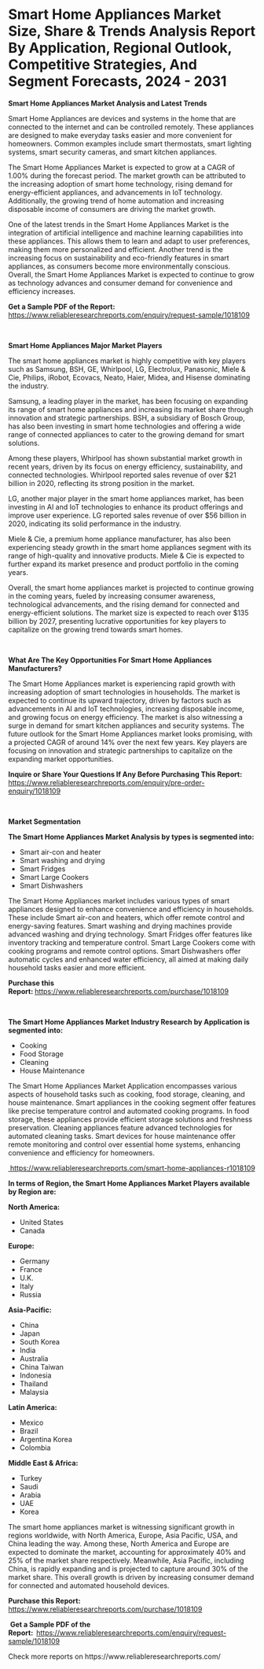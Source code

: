 <p><h1>Smart Home Appliances Market Size, Share & Trends Analysis Report By Application, Regional Outlook, Competitive Strategies, And Segment Forecasts, 2024 - 2031</h1></p><p><strong>Smart Home Appliances Market Analysis and Latest Trends</strong></p>
<p><p>Smart Home Appliances are devices and systems in the home that are connected to the internet and can be controlled remotely. These appliances are designed to make everyday tasks easier and more convenient for homeowners. Common examples include smart thermostats, smart lighting systems, smart security cameras, and smart kitchen appliances.</p><p>The Smart Home Appliances Market is expected to grow at a CAGR of 1.00% during the forecast period. The market growth can be attributed to the increasing adoption of smart home technology, rising demand for energy-efficient appliances, and advancements in IoT technology. Additionally, the growing trend of home automation and increasing disposable income of consumers are driving the market growth.</p><p>One of the latest trends in the Smart Home Appliances Market is the integration of artificial intelligence and machine learning capabilities into these appliances. This allows them to learn and adapt to user preferences, making them more personalized and efficient. Another trend is the increasing focus on sustainability and eco-friendly features in smart appliances, as consumers become more environmentally conscious. Overall, the Smart Home Appliances Market is expected to continue to grow as technology advances and consumer demand for convenience and efficiency increases.</p></p>
<p><strong>Get a Sample PDF of the Report:&nbsp;</strong> <a href="https://www.reliableresearchreports.com/enquiry/request-sample/1018109">https://www.reliableresearchreports.com/enquiry/request-sample/1018109</a></p>
<p>&nbsp;</p>
<p><strong>Smart Home Appliances Major Market Players</strong></p>
<p><p>The smart home appliances market is highly competitive with key players such as Samsung, BSH, GE, Whirlpool, LG, Electrolux, Panasonic, Miele & Cie, Philips, iRobot, Ecovacs, Neato, Haier, Midea, and Hisense dominating the industry. </p><p>Samsung, a leading player in the market, has been focusing on expanding its range of smart home appliances and increasing its market share through innovation and strategic partnerships. BSH, a subsidiary of Bosch Group, has also been investing in smart home technologies and offering a wide range of connected appliances to cater to the growing demand for smart solutions.</p><p>Among these players, Whirlpool has shown substantial market growth in recent years, driven by its focus on energy efficiency, sustainability, and connected technologies. Whirlpool reported sales revenue of over $21 billion in 2020, reflecting its strong position in the market.</p><p>LG, another major player in the smart home appliances market, has been investing in AI and IoT technologies to enhance its product offerings and improve user experience. LG reported sales revenue of over $56 billion in 2020, indicating its solid performance in the industry.</p><p>Miele & Cie, a premium home appliance manufacturer, has also been experiencing steady growth in the smart home appliances segment with its range of high-quality and innovative products. Miele & Cie is expected to further expand its market presence and product portfolio in the coming years.</p><p>Overall, the smart home appliances market is projected to continue growing in the coming years, fueled by increasing consumer awareness, technological advancements, and the rising demand for connected and energy-efficient solutions. The market size is expected to reach over $135 billion by 2027, presenting lucrative opportunities for key players to capitalize on the growing trend towards smart homes.</p></p>
<p>&nbsp;</p>
<p><strong>What Are The Key Opportunities For Smart Home Appliances Manufacturers?</strong></p>
<p><p>The Smart Home Appliances market is experiencing rapid growth with increasing adoption of smart technologies in households. The market is expected to continue its upward trajectory, driven by factors such as advancements in AI and IoT technologies, increasing disposable income, and growing focus on energy efficiency. The market is also witnessing a surge in demand for smart kitchen appliances and security systems. The future outlook for the Smart Home Appliances market looks promising, with a projected CAGR of around 14% over the next few years. Key players are focusing on innovation and strategic partnerships to capitalize on the expanding market opportunities.</p></p>
<p><strong>Inquire or Share Your Questions If Any Before Purchasing This Report:</strong> <a href="https://www.reliableresearchreports.com/enquiry/pre-order-enquiry/1018109">https://www.reliableresearchreports.com/enquiry/pre-order-enquiry/1018109</a></p>
<p>&nbsp;</p>
<p><strong>Market Segmentation</strong></p>
<p><strong>The Smart Home Appliances Market Analysis by types is segmented into:</strong></p>
<p><ul><li>Smart air-con and heater</li><li>Smart washing and drying</li><li>Smart Fridges</li><li>Smart Large Cookers</li><li>Smart Dishwashers</li></ul></p>
<p><p>The Smart Home Appliances market includes various types of smart appliances designed to enhance convenience and efficiency in households. These include Smart air-con and heaters, which offer remote control and energy-saving features. Smart washing and drying machines provide advanced washing and drying technology. Smart Fridges offer features like inventory tracking and temperature control. Smart Large Cookers come with cooking programs and remote control options. Smart Dishwashers offer automatic cycles and enhanced water efficiency, all aimed at making daily household tasks easier and more efficient.</p></p>
<p><strong>Purchase this Report:&nbsp;</strong><a href="https://www.reliableresearchreports.com/purchase/1018109">https://www.reliableresearchreports.com/purchase/1018109</a></p>
<p>&nbsp;</p>
<p><strong>The Smart Home Appliances Market Industry Research by Application is segmented into:</strong></p>
<p><ul><li>Cooking</li><li>Food Storage</li><li>Cleaning</li><li>House Maintenance</li></ul></p>
<p><p>The Smart Home Appliances Market Application encompasses various aspects of household tasks such as cooking, food storage, cleaning, and house maintenance. Smart appliances in the cooking segment offer features like precise temperature control and automated cooking programs. In food storage, these appliances provide efficient storage solutions and freshness preservation. Cleaning appliances feature advanced technologies for automated cleaning tasks. Smart devices for house maintenance offer remote monitoring and control over essential home systems, enhancing convenience and efficiency for homeowners.</p></p>
<p><a href="https://www.reliableresearchreports.com/smart-home-appliances-r1018109">&nbsp;https://www.reliableresearchreports.com/smart-home-appliances-r1018109</a></p>
<p><strong>In terms of Region, the Smart Home Appliances Market Players available by Region are:</strong></p>
<p>
    <p> <strong> North America: </strong>
        <ul>
            <li>United States</li>
            <li>Canada</li>
        </ul>
        </p> 
    <p> <strong> Europe: </strong>
        <ul>
            <li>Germany</li>
            <li>France</li>
            <li>U.K.</li>
            <li>Italy</li>
            <li>Russia</li>
        </ul>
        </p> 
    <p> <strong> Asia-Pacific: </strong>
        <ul>
            <li>China</li>
            <li>Japan</li>
            <li>South Korea</li>
            <li>India</li>
            <li>Australia</li>
            <li>China Taiwan</li>
            <li>Indonesia</li>
            <li>Thailand</li>
            <li>Malaysia</li>
        </ul>
        </p> 
    <p> <strong> Latin America: </strong>
        <ul>
            <li>Mexico</li>
            <li>Brazil</li>
            <li>Argentina Korea</li>
            <li>Colombia</li>
        </ul>
        </p> 
    <p> <strong> Middle East & Africa: </strong>
        <ul>
            <li>Turkey</li>
            <li>Saudi</li>
            <li>Arabia</li>
            <li>UAE</li>
            <li>Korea</li>
        </ul>
    </p>
    </p>
<p><p>The smart home appliances market is witnessing significant growth in regions worldwide, with North America, Europe, Asia Pacific, USA, and China leading the way. Among these, North America and Europe are expected to dominate the market, accounting for approximately 40% and 25% of the market share respectively. Meanwhile, Asia Pacific, including China, is rapidly expanding and is projected to capture around 30% of the market share. This overall growth is driven by increasing consumer demand for connected and automated household devices.</p></p>
<p><strong>Purchase this Report: </strong><a href="https://www.reliableresearchreports.com/purchase/1018109">https://www.reliableresearchreports.com/purchase/1018109</a></p>
<p>&nbsp;<strong>Get a Sample PDF of the Report:&nbsp;&nbsp;</strong><a href="https://www.reliableresearchreports.com/enquiry/request-sample/1018109">https://www.reliableresearchreports.com/enquiry/request-sample/1018109</a></p>
<p><strong></strong></p>
<p>Check more reports on https://www.reliableresearchreports.com/</p>